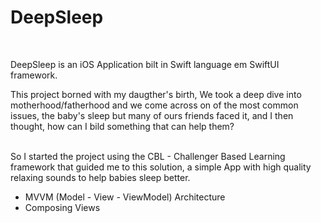 # DeepSleep


<br>

DeepSleep is an iOS Application bilt in Swift language em SwiftUI framework.

This project borned with my daugther's birth, We took a deep dive into motherhood/fatherhood and we come across on of the most common issues, the baby's sleep but many of ours friends faced it, and I then thought, how can I bild something that can help them? 

<br>
So I started the project using the CBL - Challenger Based Learning framework that guided me to this solution, a simple App with high quality relaxing sounds to help babies sleep better.

<br>

* MVVM (Model - View - ViewModel) Architecture<br>
* Composing Views